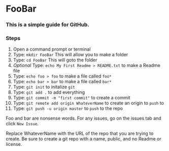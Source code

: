 # FooBar

### This is a simple guide for GitHub.

### Steps
1. Open a command prompt or terminal
2. Type: `mkdir FooBar` This will allow you to make a folder
3. Type: `cd FooBar` This will goto the folder
4. _Optional_ Type: `echo My First Readme > README.txt` to make a Readme file 
5. Type: `echo foo > foo` to make a file called `foo*`
6. Type: `echo bar > bar` to make a file called `bar*`
7. Type: `git init` to initalize `git`
8. Type: `git add .` to add everything
9. Type: `git commit -m "first commit"` to create a commit
10. Type: `git remote add origin WhateverName` to create an origin to `push` to
11. Type: `git push -u origin master` to `push` to the repo

Foo and bar are nonsense words.
For any issues, go on the issues tab and click `New Issue`.

Replace WhateverName with the URL of the repo that you are trying to create. Be sure to create a git repo with a name, public, and no Readme or license.
